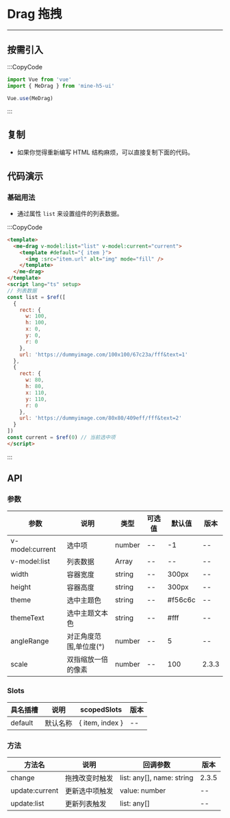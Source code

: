 # Drag 拖拽

---

## 按需引入

:::CopyCode

```JavaScript
import Vue from 'vue'
import { MeDrag } from 'mine-h5-ui'

Vue.use(MeDrag)
```

:::

## 复制

- 如果你觉得重新编写 HTML 结构麻烦，可以直接复制下面的代码。

## 代码演示

### 基础用法

- 通过属性 `list` 来设置组件的列表数据。

:::CopyCode

```HTML
<template>
  <me-drag v-model:list="list" v-model:current="current">
    <template #default="{ item }">
      <img :src="item.url" alt="img" mode="fill" />
    </template>
  </me-drag>
</template>
<script lang="ts" setup>
// 列表数据
const list = $ref([
  {
    rect: {
      w: 100,
      h: 100,
      x: 0,
      y: 0,
      r: 0
    },
    url: 'https://dummyimage.com/100x100/67c23a/fff&text=1'
  },
  {
    rect: {
      w: 80,
      h: 80,
      x: 110,
      y: 110,
      r: 0
    },
    url: 'https://dummyimage.com/80x80/409eff/fff&text=2'
  }
])
const current = $ref(0) // 当前选中项
</script>
```

:::

## API

### 参数

| 参数            | 说明                   | 类型   | 可选值 | 默认值  | 版本  |
| --------------- | ---------------------- | ------ | ------ | ------- | ----- |
| v-model:current | 选中项                 | number | --     | -1      | --    |
| v-model:list    | 列表数据               | Array  | --     | --      | --    |
| width           | 容器宽度               | string | --     | 300px   | --    |
| height          | 容器高度               | string | --     | 300px   | --    |
| theme           | 选中主题色             | string | --     | #f56c6c | --    |
| themeText       | 选中主题文本色         | string | --     | #fff    | --    |
| angleRange      | 对正角度范围,单位度(°) | number | --     | 5       | --    |
| scale           | 双指缩放一倍的像素     | number | --     | 100     | 2.3.3 |

### Slots

| 具名插槽 | 说明     | scopedSlots     | 版本 |
| -------- | -------- | --------------- | ---- |
| default  | 默认名称 | { item, index } | --   |

### 方法

| 方法名         | 说明           | 回调参数                  | 版本  |
| -------------- | -------------- | ------------------------- | ----- |
| change         | 拖拽改变时触发 | list: any[], name: string | 2.3.5 |
| update:current | 更新选中项触发 | value: number             | --    |
| update:list    | 更新列表触发   | list: any[]               | --    |

